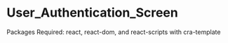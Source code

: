 # User_Authentication_Screen

Packages Required: react, react-dom, and react-scripts with cra-template
